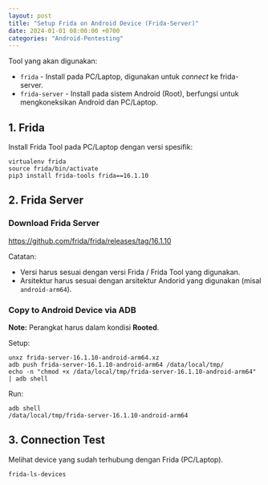 ```yaml
---
layout: post
title: "Setup Frida on Android Device (Frida-Server)"
date: 2024-01-01 08:00:00 +0700
categories: "Android-Pentesting"
---
```


Tool yang akan digunakan:
- `frida` - Install pada PC/Laptop, digunakan untuk _connect_ ke frida-server.
- `frida-server` - Install pada sistem Android (Root), berfungsi untuk mengkoneksikan Android dan PC/Laptop.

## 1. Frida

Install Frida Tool pada PC/Laptop dengan versi spesifik:
```
virtualenv frida
source frida/bin/activate
pip3 install frida-tools frida==16.1.10
```

## 2. Frida Server

### Download Frida Server
<https://github.com/frida/frida/releases/tag/16.1.10>

Catatan:
- Versi harus sesuai dengan versi Frida / Frida Tool yang digunakan.
- Arsitektur harus sesuai dengan arsitektur Andorid yang digunakan (misal `android-arm64`).

### Copy to Android Device via ADB

**Note:** Perangkat harus dalam kondisi **Rooted**.

Setup:
```
unxz frida-server-16.1.10-android-arm64.xz
adb push frida-server-16.1.10-android-arm64 /data/local/tmp/
echo -n "chmod +x /data/local/tmp/frida-server-16.1.10-android-arm64" | adb shell
```

Run:
```
adb shell
/data/local/tmp/frida-server-16.1.10-android-arm64
```

## 3. Connection Test

Melihat device yang sudah terhubung dengan Frida (PC/Laptop).

```
frida-ls-devices
```
